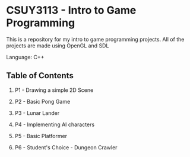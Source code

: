 # CSUY3113 - Intro to Game Programming

This is a repository for my intro to game programming projects. All of the projects are made using OpenGL and SDL

Language: C++

## Table of Contents

1. P1 - Drawing a simple 2D Scene

2. P2 - Basic Pong Game

3. P3 - Lunar Lander

4. P4 - Implementing AI characters

5. P5 - Basic Platformer

6. P6 - Student's Choice - Dungeon Crawler
